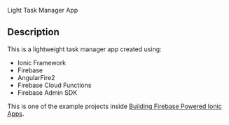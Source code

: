 Light Task Manager App

## Description

This is a lightweight task manager app created using:

* Ionic Framework
* Firebase
* AngularFire2
* Firebase Cloud Functions
* Firebase Admin SDK

This is one of the example projects inside [Building Firebase Powered Ionic Apps](https://javebratt.com/ionic-firebase-book).